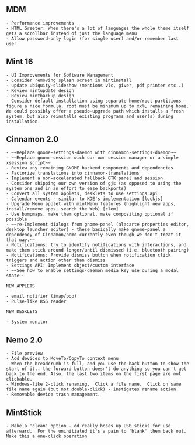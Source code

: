 MDM
---
    
    - Performance improvements
    - HTML Greeter: When there's a lot of languages the whole theme itself gets a scrollbar instead of just the language menu
    - Allow password-only login (for single user) and/or remember last user

Mint 16
-------

    - UI Improvements for Software Management
    - Consider removing splash screen in mintinstall
    - update ubiquity-slideshow (mentions vlc, giver, pdf printer etc..)
    - Review mintupdate design
    - Review mintbackup design
    - Consider default installation using separate home/root partitions - figure a nice formula, root must be minimum up to xx%, remaining home.  We could possibly offer a pseudo-upgrade path which installs a fresh system, but also reinstalls existing programs and user(s) during installation.

Cinnamon 2.0
------------

    - ~~Replace gnome-settings-daemon with cinnamon-settings-daemon~~
    - ~~Replace gnome-session wich our own session manager or a simple xsession script~~
    - Review any remaining GNOME backend components and dependencies
    - Factorize translations into cinnamon-translations
    - Implement a non-accelerated fallback GTK panel and session
    - Consider shipping our own version of gjs (as opposed to using the system one and in an effort to ease backports)    
    - Convert all system applets, desklets to use settings api
    - Calendar events - similar to KDE's implementation [lockjs] 
    - Upgrade Menu applet with mintMenu features (highlight new apps, install/remove apps, search the Web) [clem]
    - Use bumpmaps, make them optional, make compositing optional if possible
    - ~~re-Implement dialogs from gnome-panel (alacarte properties editor, desktop launcher editor) - these basically make gnome-panel a dependency of Cinnamon/nemo currently even though we don't treat it that way.~~
    - Notifications: try to identify notifications with interactions, and make them stick around longer/until dismissed (i.e. bluetooth pairing)
    - Notifications: Provide dismiss button when notification click triggers and action other than dismiss
    - Settings API: Implement object/custom interface
    - ~~See how to enable settings-daemon media key use during a modal state~~
    
    NEW APPLETS
    
    - email notifier (imap/pop)
    - Pulse-like RSS reader
    
    NEW DESKLETS
    
    - System monitor

Nemo 2.0
--------

    - File preview
    - Add devices to MoveTo/CopyTo context menu
    - When the breadcrumb is full, and you use the back button to show the start of it.. the forward button doesn't do anything so you can't get back to the end. Also, the last two items on the first page are not clickable.
    - Windows-like 2-click renaming.  Click a file name.  Click on same file name again (but not double-click) - instigates rename action.
    - Removable device trash management.

MintStick
---------

    - Make a 'clean' option - dd really hoses up USB sticks for use afterward.  For the uninitiated it's a pain to 'blank' them back out.  Make this a one-click operation


